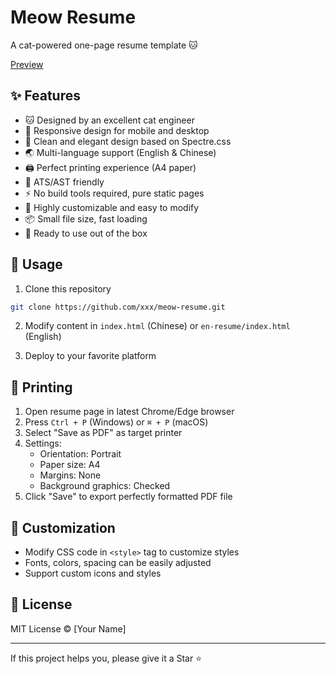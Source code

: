 # Meow Resume

A cat-powered one-page resume template 🐱

[Preview](https://xxx.com)

## ✨ Features

- 🐱 Designed by an excellent cat engineer
- 📱 Responsive design for mobile and desktop
- 🎨 Clean and elegant design based on Spectre.css
- 🌏 Multi-language support (English & Chinese)
- 🖨️ Perfect printing experience (A4 paper)
- 🤖 ATS/AST friendly
- ⚡️ No build tools required, pure static pages
- 🎯 Highly customizable and easy to modify
- 📦 Small file size, fast loading
- 🎉 Ready to use out of the box

## 🚀 Usage

1. Clone this repository
```bash
git clone https://github.com/xxx/meow-resume.git
```

2. Modify content in `index.html` (Chinese) or `en-resume/index.html` (English)

3. Deploy to your favorite platform

## 📄 Printing

1. Open resume page in latest Chrome/Edge browser
2. Press `Ctrl + P` (Windows) or `⌘ + P` (macOS)
3. Select "Save as PDF" as target printer
4. Settings:
   - Orientation: Portrait
   - Paper size: A4
   - Margins: None
   - Background graphics: Checked
5. Click "Save" to export perfectly formatted PDF file

## 🎨 Customization

- Modify CSS code in `<style>` tag to customize styles
- Fonts, colors, spacing can be easily adjusted
- Support custom icons and styles

## 📝 License

MIT License © [Your Name]

---

If this project helps you, please give it a Star ⭐️